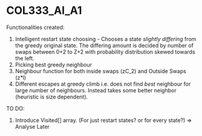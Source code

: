 # COL333_AI_A1
Functionalities created:
1. Intelligent restart state choosing - Chooses a state _slightly differing_ from the greedy original state. The differing amount is decided by number of swaps between 0+2 to Z+2 with probability distribution skewed towards the left.
2. Picking best greedy neighbour
3. Neighbour function for both inside swaps (zC_2) and Outside Swaps (z*l)
4. Different escapes at greedy climb i.e. does not find _best_ neighbour for large number of neighbours. Instead takes some better neighbor (heuristic is size dependent).
   
TO DO:
1. Introduce Visited[] array. (For just restart states? or for every state?) => Analyse Later
